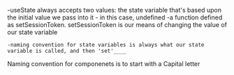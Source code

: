 -useState always accepts two values:
    the state variable that's based upon the initial value we pass into it - in this case, undefined
    -a function defined as setSessionToken. setSessionToken is our means of changing the value of our state variable

    -naming convention for state variables is always what our state variable is called, and then 'set'____

Naming convention for componenets is to start with a Capital letter